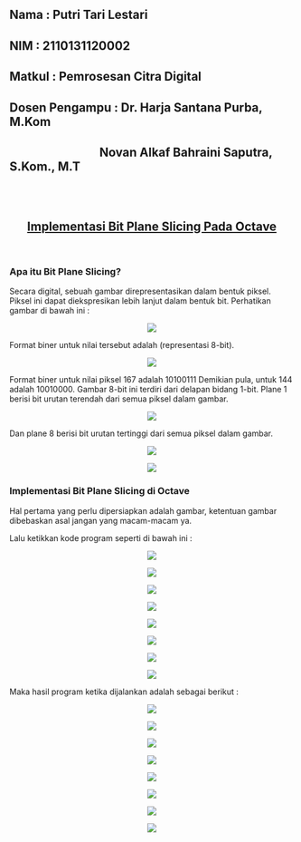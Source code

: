 ## Nama           : Putri Tari Lestari
## NIM            : 2110131120002
## Matkul         : Pemrosesan Citra Digital
## Dosen Pengampu : Dr. Harja Santana Purba, M.Kom
<h2>&nbsp &nbsp &nbsp &nbsp &nbsp &nbsp &nbsp &nbsp &nbsp &nbsp &nbsp &nbsp &nbsp &nbsp &nbsp &nbsp Novan Alkaf Bahraini Saputra, S.Kom., M.T</h2>
<br>
<br>

<h2 align=center><u>Implementasi Bit Plane Slicing Pada Octave</u></h2>

<br>

### Apa itu Bit Plane Slicing?

Secara digital, sebuah gambar direpresentasikan dalam bentuk piksel. Piksel ini dapat diekspresikan lebih lanjut dalam bentuk bit. Perhatikan gambar di bawah ini :

<p align=center><img src=gambar/gambar34.png>

Format biner untuk nilai tersebut adalah (representasi 8-bit).

<p align=center><img src=gambar/gambar35.png>

Format biner untuk nilai piksel 167 adalah 10100111 Demikian pula, untuk 144 adalah 10010000. Gambar 8-bit ini terdiri dari delapan bidang 1-bit. Plane 1 berisi bit urutan terendah dari semua piksel dalam gambar.

<p align=center><img src=gambar/gambar36.png>

Dan plane 8 berisi bit urutan tertinggi dari semua piksel dalam gambar.

<p align=center><img src=gambar/gambar37.png>

<p align=center><img src=gambar/gambar38.png>

### Implementasi Bit Plane Slicing di Octave

Hal pertama yang perlu dipersiapkan adalah gambar, ketentuan gambar dibebaskan asal jangan yang macam-macam ya.

Lalu ketikkan kode program seperti di bawah ini :

<p align=center><img src=gambar/gambar39.png>

<p align=center><img src=gambar/gambar40.png>

<p align=center><img src=gambar/gambar41.png>

<p align=center><img src=gambar/gambar42.png>

<p align=center><img src=gambar/gambar43.png>

<p align=center><img src=gambar/gambar44.png>

<p align=center><img src=gambar/gambar45.png>

<p align=center><img src=gambar/gambar46.png>

Maka hasil program ketika dijalankan adalah sebagai berikut :

<p align=center><img src=gambar/gambar47.png>

<p align=center><img src=gambar/gambar48.png>

<p align=center><img src=gambar/gambar49.png>

<p align=center><img src=gambar/gambar50.png>

<p align=center><img src=gambar/gambar51.png>

<p align=center><img src=gambar/gambar52.png>

<p align=center><img src=gambar/gambar53.png>

<p align=center><img src=gambar/gambar54.png>
